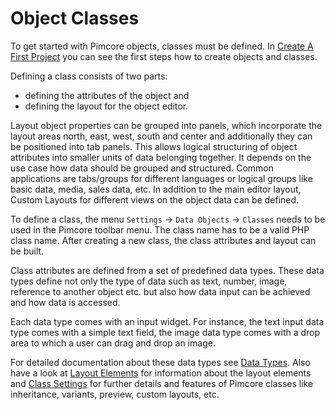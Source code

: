 # Object Classes

To get started with Pimcore objects, classes must be defined. 
In [Create A First Project](../../01_Getting_Started/06_Create_a_First_Project.md) you can see the first steps how to 
create objects and classes.

Defining a class consists of two parts: 
* defining the attributes of the object and 
* defining the layout for the object editor. 

Layout object properties can be grouped into panels, which incorporate the layout areas north, east, west, south and 
center and additionally they can be positioned into tab panels. This allows logical structuring of object attributes 
into smaller units of data belonging together. It depends on the use case how data should be grouped and structured.
Common applications are tabs/groups for different languages or logical groups like basic data, media, sales data, etc.
In addition to the main editor layout, Custom Layouts for different views on the object data can be defined. 

To define a class, the menu `Settings` -> `Data Objects` -> `Classes` needs to be used in the Pimcore toolbar menu. 
The class name has to be a valid PHP class name. After creating a new class, the class attributes and layout can be built.

Class attributes are defined from a set of predefined data types. 
These data types define not only the type of data such as text, number, image, reference to another object etc. but 
also how data input can be achieved and how data is accessed. 

Each data type comes with an input widget. For instance, the text input data type comes with a simple text field, the 
image data type comes with a drop area to which a user can drag and drop an image.
 
For detailed documentation about these data types see [Data Types](./01_Data_Types/README.md).
Also have a look at [Layout Elements](./03_Layout_Elements/README.md) for information about the layout elements 
and [Class Settings](./05_Class_Settings/README.md) for further details and features of Pimcore classes like 
inheritance, variants, preview, custom layouts, etc.   
